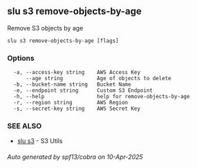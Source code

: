## slu s3 remove-objects-by-age

Remove S3 objects by age

```
slu s3 remove-objects-by-age [flags]
```

### Options

```
  -a, --access-key string    AWS Access Key
      --age string           Age of objects to delete
  -b, --bucket-name string   Bucket Name
  -e, --endpoint string      Custom S3 Endpoint
  -h, --help                 help for remove-objects-by-age
  -r, --region string        AWS Region
  -s, --secret-key string    AWS Secret Key
```

### SEE ALSO

* [slu s3](slu_s3.md)	 - S3 Utils

###### Auto generated by spf13/cobra on 10-Apr-2025

